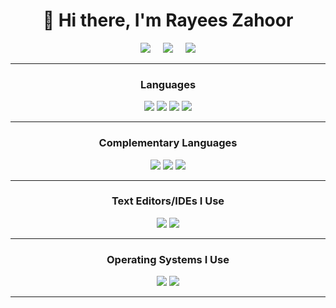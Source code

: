 <h1 align='center'>👋 Hi there, I'm Rayees Zahoor</h1>
<p align='center'>
  <a href='https://www.linkedin.com/in/rayees-zahoor-a4514a204/'><img src='https://img.shields.io/badge/LinkedIn-%230A66C2?style=for-the-badge&logo=linkedin&logoColor=white'/></a>
  &nbsp;&nbsp;&nbsp;
  <a href='mailto:rayeesxahoor@gmail.com'><img src='https://img.shields.io/badge/Gmail-%23EA4335?style=for-the-badge&logo=gmail&logoColor=white'/></a>
  &nbsp;&nbsp;&nbsp;
  <a href='https://t.me/raees_zahoor'><img src='https://img.shields.io/badge/Telegram-%2326A5E4?style=for-the-badge&logo=telegram&logoColor=white'/></a>
</p>
<hr>
<h3 align='center'>Languages</h3>
<p align='center'>
  <a href='#'><img src='https://img.shields.io/badge/Python-%233776AB?style=for-the-badge&logo=python&logoColor=white'/></a>
  <a href='#'><img src='https://img.shields.io/badge/C-%23A8B9CC?style=for-the-badge&logo=c&logoColor=black'/></a>
  <a href='#'><img src='https://img.shields.io/badge/C++-%2300599C?style=for-the-badge&logo=c%2B%2B&logoColor=white'/></a>
  <a href='#'><img src='https://img.shields.io/badge/JavaScript-%23F7DF1E?style=for-the-badge&logo=javascript&logoColor=black'/></a>
</p>
<hr>

<h3 align='center'>Complementary Languages</h3>
<p align='center'>
  <a href='#'><img src='https://img.shields.io/badge/HTML5-%23E34F26?style=for-the-badge&logo=c%2B%2B&logoColor=white'/></a>
  <a href='#'><img src='https://img.shields.io/badge/CSS3-%231572B6?style=for-the-badge&logo=c%2B%2B&logoColor=white'/></a>
  <a href='#'><img src='https://img.shields.io/badge/LaTeX-%23008080?style=for-the-badge&logo=latex&logoColor=white'/></a>
</p>

<hr>

<h3 align='center'>Text Editors/IDEs I Use</h3>
<p align='center'>
  <a href='#'><img src='https://img.shields.io/badge/Sublime Text-%23FF9800?style=for-the-badge&logo=sublimetext&logoColor=white'/></a>
  <a href='#'><img src='https://img.shields.io/badge/VS Code-%23007ACC?style=for-the-badge&logo=visualstudiocode&logoColor=white'/></a>
</p>
<hr>
<h3 align='center'>Operating Systems I Use</h3>
<p align='center'>
  <a href='#'><img src='https://img.shields.io/badge/Ubuntu-%23E95420?style=for-the-badge&logo=ubuntu&logoColor=white'/></a>
  <a href='#'><img src='https://img.shields.io/badge/Windows-%230078D6?style=for-the-badge&logo=windows&logoColor=white'/></a>
</p>
<hr>
